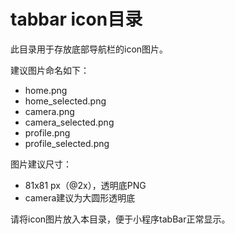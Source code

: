 # tabbar icon目录

此目录用于存放底部导航栏的icon图片。

建议图片命名如下：
- home.png
- home_selected.png
- camera.png
- camera_selected.png
- profile.png
- profile_selected.png

图片建议尺寸：
- 81x81 px（@2x），透明底PNG
- camera建议为大圆形透明底

请将icon图片放入本目录，便于小程序tabBar正常显示。 
